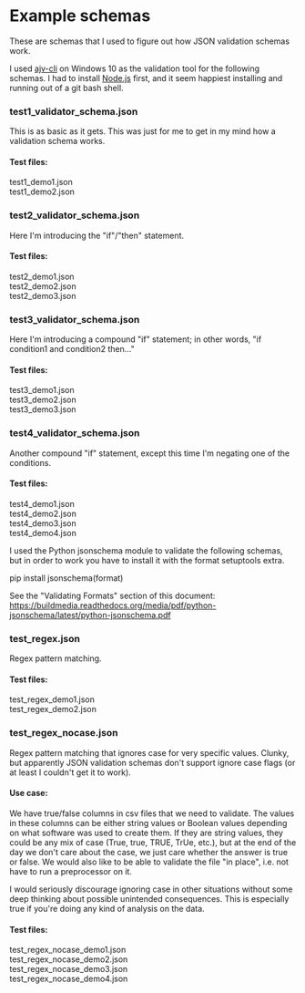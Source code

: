 # Example schemas

These are schemas that I used to figure out how JSON validation schemas work.

I used [ajv-cli](https://github.com/jessedc/ajv-cli) on Windows 10 as the validation tool for the following schemas.  I had to install
[Node.js](https://nodejs.org/en/download/) first, and it seem happiest installing and running out of a git bash shell.


### test1_validator_schema.json

This is as basic as it gets. This was just for me to get in my mind how a validation schema works.

#### Test files:

test1_demo1.json  
test1_demo2.json



### test2_validator_schema.json

Here I'm introducing the "if"/"then" statement.

#### Test files:

test2_demo1.json  
test2_demo2.json  
test2_demo3.json



### test3_validator_schema.json

Here I'm introducing a compound "if" statement; in other words, "if condition1 and condition2 then..."

#### Test files:

test3_demo1.json  
test3_demo2.json  
test3_demo3.json



### test4_validator_schema.json

Another compound "if" statement, except this time I'm negating one of the conditions.

#### Test files:

test4_demo1.json  
test4_demo2.json  
test4_demo3.json  
test4_demo4.json



I used the Python jsonschema module to validate the following schemas, but in order to work you have to install it with the format setuptools extra.

pip install jsonschema(format)

See the "Validating Formats" section of this document: https://buildmedia.readthedocs.org/media/pdf/python-jsonschema/latest/python-jsonschema.pdf

### test_regex.json

Regex pattern matching. 

#### Test files:

test_regex_demo1.json  
test_regex_demo2.json



### test_regex_nocase.json

Regex pattern matching that ignores case for very specific values.  Clunky, but apparently JSON validation schemas don't support ignore case flags (or at least I couldn't get it to work).  

#### Use case:

We have true/false columns in csv files that we need to validate. The values in these columns can be either string values or Boolean values depending on what software was used to create them.  If they are string values, they could be any mix of case (True, true, TRUE, TrUe, etc.), but at the end of the day we don't care about the case, we just care whether the answer is true or false.  We would also like to be able to validate the file "in place", i.e. not have to run a preprocessor on it.

I would seriously discourage ignoring case in other situations without some deep thinking about possible unintended consequences.  This is especially true if you're doing any kind of analysis on the data.

#### Test files:

test_regex_nocase_demo1.json  
test_regex_nocase_demo2.json  
test_regex_nocase_demo3.json  
test_regex_nocase_demo4.json  
